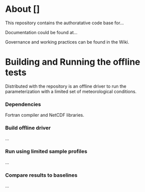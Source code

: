 # About []
This repository contains the authoratative code base for...

Documentation could be found at...

Governance and working practices can be found in the Wiki.

# Building and Running the offline tests
Distributed with the repository is an offline driver to run the parameterization with a limited set of meteorological conditions. 

### Dependencies
Fortran compiler and NetCDF libraries.

### Build offline driver
...

### Run using limited sample profiles
...

### Compare results to baselines
...
